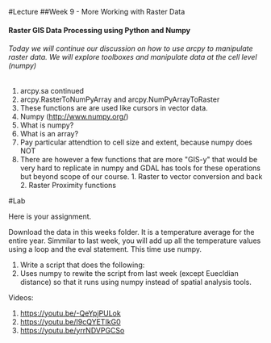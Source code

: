 #Lecture
##Week 9 - More Working with Raster Data
#### Raster GIS Data Processing using Python and Numpy
###### Today we will continue our discussion on how to use arcpy to manipulate raster data.  We will explore toolboxes and manipulate data at the cell level (numpy)


1. arcpy.sa continued
  1. arcpy.RasterToNumPyArray and arcpy.NumPyArrayToRaster
  2. These functions are are used like cursors in vector data.
1. Numpy (http://www.numpy.org/)
  1. What is numpy?
  2. What is an array?
  3. Pay particular attendtion to cell size and extent, because numpy does NOT
  4. There are however a few functions that are more "GIS-y" that would be very hard to replicate in numpy and GDAL has tools for these operations but beyond scope of our course.
    1. Raster to vector conversion and back
    2. Raster Proximity functions

  

#Lab 

Here is your assignment.

Download the data in this weeks folder.  It is a temperature average for the entire year.  Simmilar to last week, you will add up all the temperature values using a loop and the eval statement.  This time use numpy.

1. Write a script that does the following:
  1. Uses numpy to rewite the script from last week (except Euecldian distance) so that it runs using numpy instead of spatial analysis tools. 


Videos:
1) https://youtu.be/-QeYpjPULok
2) https://youtu.be/I9cQYETIkG0
3) https://youtu.be/yrrNDVPGCSo







  




      
      

